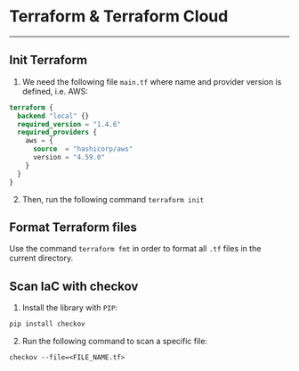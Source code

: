 # Terraform & Terraform Cloud
---

## Init Terraform

1. We need the following file `main.tf` where name and provider version is defined, i.e. AWS:

```tf
terraform {
  backend "local" {}
  required_version = "1.4.6"
  required_providers {
    aws = {
      source  = "hashicorp/aws"
      version = "4.59.0"
    }
  }
}
```

2. Then, run the following command `terraform init` 

## Format Terraform files

Use the command `terraform fmt` in order to format all `.tf` files in the current directory.

## Scan IaC with checkov

1. Install the library with `PIP`:

```bash
pip install checkov
```

2. Run the following command to scan a specific file:

```
checkov --file=<FILE_NAME.tf>
```
